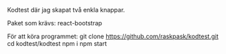 Kodtest där jag skapat två enkla knappar. 

Paket som krävs:
  react-bootstrap
  
För att köra programmet:
  git clone https://github.com/raskpask/kodtest.git
  cd kodtest/kodtest
  npm i
  npm start

